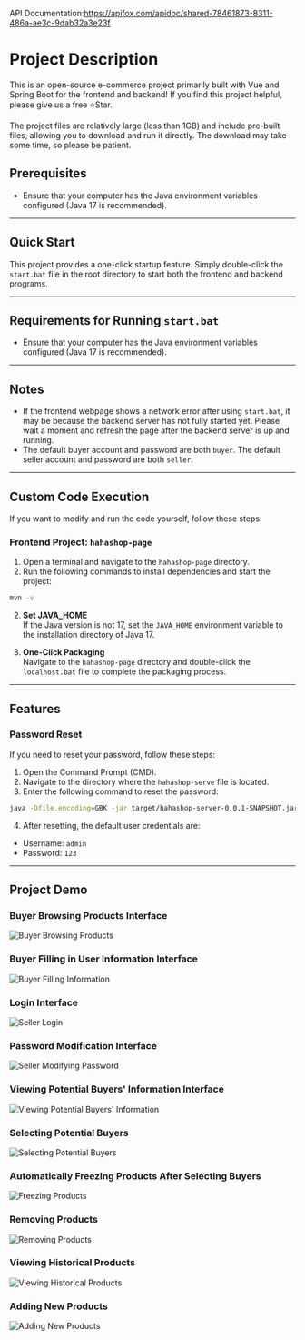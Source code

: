 API Documentation:https://apifox.com/apidoc/shared-78461873-8311-486a-ae3c-9dab32a3e23f

# Project Description
This is an open-source e-commerce project primarily built with Vue and Spring Boot for the frontend and backend! If you find this project helpful, please give us a free ⭐Star.

The project files are relatively large (less than 1GB) and include pre-built files, allowing you to download and run it directly. The download may take some time, so please be patient.

## Prerequisites
- Ensure that your computer has the Java environment variables configured (Java 17 is recommended).

---

## Quick Start
This project provides a one-click startup feature. Simply double-click the `start.bat` file in the root directory to start both the frontend and backend programs.

---

## Requirements for Running `start.bat`
- Ensure that your computer has the Java environment variables configured (Java 17 is recommended).

---

## Notes
- If the frontend webpage shows a network error after using `start.bat`, it may be because the backend server has not fully started yet. Please wait a moment and refresh the page after the backend server is up and running.
- The default buyer account and password are both `buyer`. The default seller account and password are both `seller`.

---

## Custom Code Execution
If you want to modify and run the code yourself, follow these steps:

### Frontend Project: `hahashop-page`
1. Open a terminal and navigate to the `hahashop-page` directory.
2. Run the following commands to install dependencies and start the project:

``` bash
mvn -v
```
2. **Set JAVA_HOME**  
If the Java version is not 17, set the `JAVA_HOME` environment variable to the installation directory of Java 17.

3. **One-Click Packaging**  
Navigate to the `hahashop-page` directory and double-click the `localhost.bat` file to complete the packaging process.

---

## Features
### Password Reset
If you need to reset your password, follow these steps:
1. Open the Command Prompt (CMD).
2. Navigate to the directory where the `hahashop-serve` file is located.
3. Enter the following command to reset the password:
``` bash
java -Dfile.encoding=GBK -jar target/hahashop-server-0.0.1-SNAPSHOT.jar reset-password
```
4. After resetting, the default user credentials are:
- Username: `admin`
- Password: `123`

---

## Project Demo

### Buyer Browsing Products Interface
![Buyer Browsing Products](./2235020429-额外成果物/1-images/%E4%B9%B0%E5%AE%B6%E6%B5%8F%E8%A7%88%E5%95%86%E5%93%81.png)

### Buyer Filling in User Information Interface
![Buyer Filling Information](./2235020429-额外成果物/1-images/%E4%B9%B0%E5%AE%B6%E5%A1%AB%E5%86%99%E4%BF%A1%E6%81%AF.png "Buyer Filling Information Interface")

### Login Interface
![Seller Login](./2235020429-额外成果物/1-images/%E5%8D%96%E5%AE%B6%E7%99%BB%E5%BD%95.png)

### Password Modification Interface
![Seller Modifying Password](./2235020429-额外成果物/1-images/%E5%8D%96%E5%AE%B6%E4%BF%AE%E6%94%B9%E5%AF%86%E7%A0%81.png)

### Viewing Potential Buyers' Information Interface
![Viewing Potential Buyers' Information](./2235020429-额外成果物/1-images/%E6%9F%A5%E7%9C%8B%E6%84%8F%E5%90%91%E8%B4%AD%E4%B9%B0%E4%BA%BA%E4%BF%A1%E6%81%AF.png)

### Selecting Potential Buyers
![Selecting Potential Buyers](./2235020429-额外成果物/1-images/%E9%80%89%E6%8B%A9%E6%84%8F%E5%90%91%E8%B4%AD%E4%B9%B0%E4%BA%BA%E7%95%8C%E9%9D%A2.png)

### Automatically Freezing Products After Selecting Buyers
![Freezing Products](./2235020429-额外成果物/1-images/%E5%86%BB%E7%BB%93%E5%95%86%E5%93%81.png)

### Removing Products
![Removing Products](./2235020429-额外成果物/1-images/%E6%92%A4%E4%B8%8B%E5%95%86%E5%93%81.png)

### Viewing Historical Products
![Viewing Historical Products](./2235020429-额外成果物/1-images/%E6%9F%A5%E7%9C%8B%E5%8E%86%E5%8F%B2%E5%95%86%E5%93%81.png)

### Adding New Products
![Adding New Products](./2235020429-额外成果物/1-images/%E6%B7%BB%E5%8A%A0%E6%96%B0%E7%9A%84%E5%95%86%E5%93%81.png)
